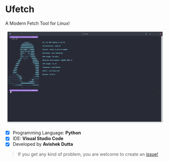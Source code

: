 # Ufetch
A Modern Fetch Tool for Linux!

![ufetch](images/screenshot.png)

- [x] Programming Language: **Python**
- [x] IDE: **Visual Studio Code**
- [x] Developed by **Avishek Dutta**

> If you get any kind of problem, you are welcome to create an [issue!](https://github.com/avishekdutta531/Ufetch/issues)

